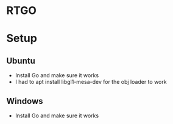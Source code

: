# RTGO

# Setup
## Ubuntu
- Install Go and make sure it works
- I had to apt install libgl1-mesa-dev for the obj loader to work

## Windows
- Install Go and make sure it works

